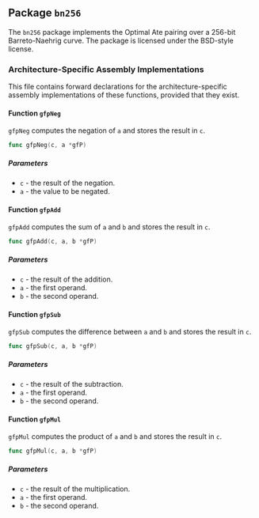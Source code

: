 ## Package `bn256`

The `bn256` package implements the Optimal Ate pairing over a 256-bit Barreto-Naehrig curve. The package is licensed under the BSD-style license.

### Architecture-Specific Assembly Implementations

This file contains forward declarations for the architecture-specific assembly implementations of these functions, provided that they exist.

#### Function `gfpNeg`

`gfpNeg` computes the negation of `a` and stores the result in `c`.

```go
func gfpNeg(c, a *gfP)
```

##### Parameters

- `c` - the result of the negation.
- `a` - the value to be negated.

#### Function `gfpAdd`

`gfpAdd` computes the sum of `a` and `b` and stores the result in `c`.

```go
func gfpAdd(c, a, b *gfP)
```

##### Parameters

- `c` - the result of the addition.
- `a` - the first operand.
- `b` - the second operand.

#### Function `gfpSub`

`gfpSub` computes the difference between `a` and `b` and stores the result in `c`.

```go
func gfpSub(c, a, b *gfP)
```

##### Parameters

- `c` - the result of the subtraction.
- `a` - the first operand.
- `b` - the second operand.

#### Function `gfpMul`

`gfpMul` computes the product of `a` and `b` and stores the result in `c`.

```go
func gfpMul(c, a, b *gfP)
```

##### Parameters

- `c` - the result of the multiplication.
- `a` - the first operand.
- `b` - the second operand.